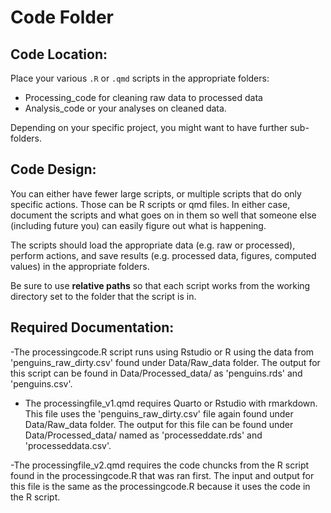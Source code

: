 # Code Folder

## Code Location:

Place your various `.R` or `.qmd` scripts in the appropriate folders:

- Processing_code for cleaning raw data to processed data
- Analysis_code or your analyses on cleaned data. 

Depending on your specific project, you might want to have further sub-folders.

## Code Design:

You can either have fewer large scripts, or multiple scripts that do only specific actions. Those can be R scripts or qmd files. In either case, document the scripts and what goes on in them so well that someone else (including future you) can easily figure out what is happening.

The scripts should load the appropriate data (e.g. raw or processed), perform actions, and save results (e.g. processed data, figures, computed values) in the appropriate folders. 

Be sure to use **relative paths** so that each script works from the working directory set to the folder that the script is in. 

## Required Documentation:

-The processingcode.R script runs using Rstudio or R using the data from 'penguins_raw_dirty.csv' found under Data/Raw_data folder. The output for this script can be
found in Data/Processed_data/ as 'penguins.rds' and 'penguins.csv'.

- The processingfile_v1.qmd requires Quarto or Rstudio with rmarkdown. This file uses the 'penguins_raw_dirty.csv' file again found under Data/Raw_data folder. The
output for this file can be found under Data/Processed_data/ named as 'processeddate.rds' and 'processeddata.csv'.

-The processingfile_v2.qmd requires the code chuncks from the R script found in the processingcode.R that was ran first. The input and output for this file is the same
as the processingcode.R because it uses the code in the R script.

